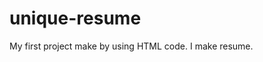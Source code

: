 # unique-resume
My first project make by using HTML code. I make  resume.                           

